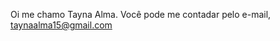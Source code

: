 Oi me chamo Tayna Alma. 
Você pode me contadar pelo e-mail, taynaalma15@gmail.com

<!---
taynaalma/taynaalma is a ✨ special ✨ repository because its `README.md` (this file) appears on your GitHub profile.
You can click the Preview link to take a look at your changes.
--->
